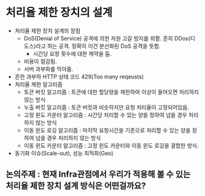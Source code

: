 # 처리율 제한 장치의 설계
- 처리율 제한 장치 설계의 장점
  - DoS(Denial of Service) 공격에 의한 자원 고갈 방지를 위함. 흔히 DDos(디도스)라고 하는 공격. 정확히 이건 분산화된 DoS 공격을 뜻함.
    - 시간당 요청 횟수에 대한 제약을 둠.
  - 비용이 절감됨.
  - 서버 과부화를 막아줌.
- 흔한 과부하 HTTP 상태 코드 429(Too many reqeusts)
- 처리율 제한 알고리즘
  - 토큰 버킷 알고리즘 : 토큰에 대한 할당량을 제한하여 이상이 들어오면 처리하지 않는 방식
  - 누출 버킷 알고리즘 : 토큰 버킷과 비슷하지만 요청 처리율이 고정되어있음.
  - 고정 윈도 카운터 알고리즘 : 시간당 처리할 수 있는 양을 정하여 넘을 경우 처리하지 않는 방식
  - 이동 윈도 로깅 알고리즘 : 마지막 요청시간을 기준으로 처리할 수 있는 양을 정하여 넘을 경우 처리하지 않는 방식
  - 이동 윈도 카운터 알고리즘 : 고정 윈도 카운터와 이동 윈도 로깅을 결합한 방식.
- 동기화 이슈(Scale-out), 성능 최적화(Geo)

## 논의주제 : 현재 Infra관점에서 우리가 적용해 볼 수 있는 처리율 제한 장치 설계 방식은 어떤걸까요?
    
